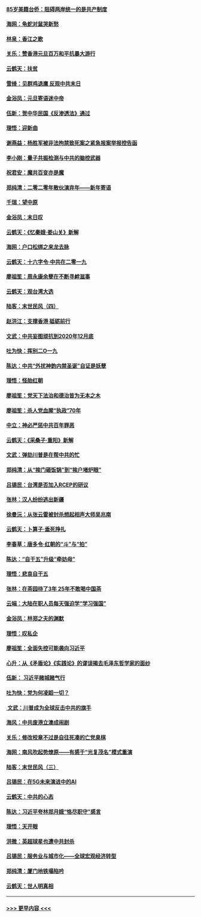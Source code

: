 #### [85岁美籍台侨：阻碍两岸统一的是共产制度](../pages/nsc993/n11765043.md?t=01040355) 
#### [海网：龟蛇对鼠哭新愁](../pages/nsc993/n11764895.md?t=01040355) 
#### [林泉：香江之歌](../pages/nsc993/n11764415.md?t=01040355) 
#### [关乐：赞香港元旦百万和平抗暴大游行](../pages/nsc993/n11764382.md?t=01040355) 
#### [云鹤天：扶贫](../pages/nsc993/n11764245.md?t=01040355) 
#### [雪绮：见群鸡退鹰  反观中共末日](../pages/nsc993/n11762112.md?t=01040355) 
#### [金浴凤：元旦寄语迷中帝](../pages/nsc993/n11761788.md?t=01040355) 
#### [伍新：贺中华民国《反渗透法》通过](../pages/nsc993/n11761994.md?t=01040355) 
#### [理悟：迎新曲](../pages/nsc993/n11761152.md?t=01040355) 
#### [谢燕益：杨胜军被非法拘禁致死案之紧急报案举报控告函](../pages/nsc993/n11756134.md?t=01040355) 
#### [李小刚：量子共振检测与中共的脑控武器](../pages/nsc993/n11754518.md?t=01040355) 
#### [祝君安：魔共百变亦是魔](../pages/nsc993/n11754469.md?t=01040355) 
#### [郑纯清：二零二零年散伙演弃年——新年寄语](../pages/nsc993/n11754195.md?t=01040355) 
#### [千瑞：望中原](../pages/nsc993/n11754159.md?t=01040355) 
#### [金浴凤：末日叹](../pages/nsc993/n11752359.md?t=01040355) 
#### [云鹤天：《忆秦娥‧娄山关》新解](../pages/nsc993/n11752348.md?t=01040355) 
#### [海网：户口松绑之来龙去脉](../pages/nsc993/n11752328.md?t=01040355) 
#### [云鹤天：十六字令‧中共在二零一九](../pages/nsc993/n11752305.md?t=01040355) 
#### [廖祖笙：周永康余孽在不断寻衅滋事](../pages/nsc993/n11751013.md?t=01040355) 
#### [云鹤天：观台湾大选](../pages/nsc993/n11751007.md?t=01040355) 
#### [陆客：末世民风（四）](../pages/nsc993/n11749203.md?t=01040355) 
#### [赵洪江：支撑香港 砥砺前行](../pages/nsc993/n11748482.md?t=01040355) 
#### [文武：中共妄图顽抗到2020年12月底](../pages/nsc993/n11748446.md?t=01040355) 
#### [吐为快：挥别二O一九](../pages/nsc993/n11748411.md?t=01040355) 
#### [陈达：中共“外扰神韵内禁圣诞”自证是妖孽](../pages/nsc993/n11748226.md?t=01040355) 
#### [理悟：怪胎红朝](../pages/nsc993/n11748206.md?t=01040355) 
#### [廖祖笙：党天下法治和德治皆为无本之木](../pages/nsc993/n11748135.md?t=01040355) 
#### [廖祖笙：杀人党血腥“执政”70年](../pages/nsc993/n11745144.md?t=01040355) 
#### [中立：神必严惩中共百年罪恶](../pages/nsc993/n11744970.md?t=01040355) 
#### [云鹤天：《采桑子‧重阳》新解](../pages/nsc993/n11744948.md?t=01040355) 
#### [文武：弹劾川普是在帮中共的忙](../pages/nsc993/n11744758.md?t=01040355) 
#### [郑纯清：从“挨门砸饭锅”到“挨户堵炉眼”](../pages/nsc993/n11744745.md?t=01040355) 
#### [吕锡民：台湾是否加入RCEP的研议](../pages/nsc993/n11744701.md?t=01040355) 
#### [张林：汉人纷纷逃出新疆](../pages/nsc993/n11743530.md?t=01040355) 
#### [徐曼沅：从张云雷被封杀想起相声大师吴兆南](../pages/nsc993/n11741816.md?t=01040355) 
#### [云鹤天：卜算子‧垂死挣扎](../pages/nsc993/n11739956.md?t=01040355) 
#### [李春草：唐多令‧红朝的“斗”与“拍”](../pages/nsc993/n11739830.md?t=01040355) 
#### [陈达：“自干五”升级“牵妨母”](../pages/nsc993/n11739724.md?t=01040355) 
#### [理悟：悲哀自干五](../pages/nsc993/n11739547.md?t=01040355) 
#### [张林：在茶园待了3年 25年不敢喝中国茶](../pages/nsc993/n11739240.md?t=01040355) 
#### [云端：大陆在职人员每天强迫学“学习强国”](../pages/nsc993/n11738735.md?t=01040355) 
#### [金浴凤：林郑之夫的渊默](../pages/nsc993/n11737735.md?t=01040355) 
#### [理悟：叹私企](../pages/nsc993/n11737715.md?t=01040355) 
#### [廖祖笙：全面失控可能袭向习近平](../pages/nsc993/n11737704.md?t=01040355) 
#### [心升：从《矛盾论》《实践论》的谬误揭去毛泽东哲学家的面纱](../pages/nsc993/n11736962.md?t=01040355) 
#### [伍新： 习近平赌城赌气行](../pages/nsc993/n11736929.md?t=01040355) 
#### [吐为快：党为何凌蹈一切？](../pages/nsc993/n11736915.md?t=01040355) 
#### [ 文武：川普成为全球反击中共的旗手](../pages/nsc993/n11736882.md?t=01040355) 
#### [海风：中共废港立澳成闹剧](../pages/nsc993/n11735857.md?t=01040355) 
#### [关乐：修改校章不过是自往死凑的亡党臭棋](../pages/nsc993/n11735097.md?t=01040355) 
#### [海网：南风吹起势燎原——有感于“光复茂名”模式重演](../pages/nsc993/n11732308.md?t=01040355) 
#### [陆客：末世民风（三）](../pages/nsc993/n11732211.md?t=01040355) 
#### [吕锡民：在5G未来演进中的AI](../pages/nsc993/n11730010.md?t=01040355) 
#### [云鹤天：中共的心态](../pages/nsc993/n11729906.md?t=01040355) 
#### [陈达：习近平夸林郑月娥“恪尽职守”感言](../pages/nsc993/n11729881.md?t=01040355) 
#### [理悟：天开眼](../pages/nsc993/n11729699.md?t=01040355) 
#### [洪微：英超球星也遭中共封杀](../pages/nsc993/n11727243.md?t=01040355) 
#### [吕锡民：服务业与城市化——全球宏观经济转型](../pages/nsc993/n11725845.md?t=01040355) 
#### [郑纯清：厦门地铁塌陷吟](../pages/nsc993/n11725813.md?t=01040355) 
#### [云鹤天：世人明真相](../pages/nsc993/n11725621.md?t=01040355) 

----
#### [ >>> 更早内容 <<< ](../indexes/nsc993-earlier.md)
